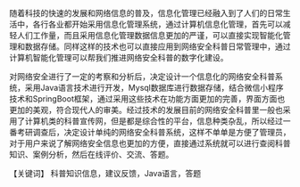 随着科技的快速的发展和网络信息的普及，信息化管理已经融入到了人们的日常生活中，各行各业都开始采用信息化管理系统，通过计算机信息化管理，首先可以减轻人们工作量，而且采用信息化管理数据信息更加的严谨，可以直接实现智能化管理和数据存储。同样这样的技术也可以直接应用到网络安全科普日常管理中，通过计算机智能化管理可以帮我们推进网络安全科普的数字化建设。

对网络安全进行了一定的考察和分析后，决定设计一个信息化的网络安全科普系统，采用Java语言技术进行开发，Mysql数据库进行数据存储，结合微信小程序技术和SpringBoot框架，通过采用这些技术在功能方面更加的完善，界面方面也更加的美观，符合现代人的审美。经过技术的发展目前的网络安全科普里一般也采用了计算机类的科普宣传网，但是都是综合性的平台，信息种类杂乱，所以经过一番考研调查后，决定设计单纯的网络安全科普系统，这样不单单是方便了管理员，对于用户来说了解网络安全信息也更加的方便，直接通过系统就可以进行查阅科普知识、案例分析，然后在线评价、交流、答题。

【关键词】 科普知识信息，建议反馈，Java语言，答题
